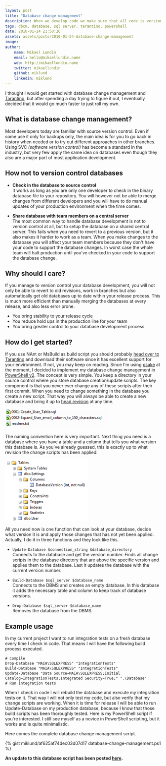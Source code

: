 ```yaml
---
layout: post
title: "Database change management"
description: When we develop code we make sure that all code is version controlled. We can go back in history and see our changes. We can revert to an old version if needed be. Databases have not been handled this way. Here is a solution to database change management.
tags: dbcm, database, sql server, tarantino, powershell
date: 2010-01-24 21:50:26
assets: assets/posts/2010-01-24-database-change-management
image: 
author:
    name: Mikael Lundin
    email: hello@mikaellundin.name
    web: http://mikaellundin.name
    twitter: mikaellundin
    github: miklund
    linkedin: miklund
---
```


I thought I would get started with database change management and [Tarantino](http://code.google.com/p/tarantino/wiki/DatabaseChangeManagement), but after spending a day trying to figure it out, I eventually decided that it would go much faster to just roll my own.

## What is database change management?

Most developers today are familiar with source version control. Even if some use it only for backups only, the main idea is for you to go back in history when needed or to try out different approaches in other branches. Using SVC _(software version control)_ has become a standard in the industry, but very few apply the same idea on databases even though they also are a major part of most application development.

## How not to version control databases

* **Check in the database to source control**  
  It works as long as you are only one developer to check in the binary database file to your repository. You will however not be able to merge changes from different developers and you will have to do manual updates of your production environment when the time comes.

* **Share database with team members on a central server**  
  The most common way to handle database development is not to version control at all, but to setup the database on a shared central server. This fails when you need to revert to a previous version, but it also makes it harder to work as a team. When you make changes to the database you will affect your team members because they don't have your code to support the database changes. In worst case the whole team will halt production until you've checked in your code to support the database change.

## Why should I care?

If you manage to version control your database development, you will not only be able to revert to old revisions, work in branches but also automatically get old databases up to date within your release process. This is much more efficient than manually merging the databases at every release, and also less error prone.

* You bring stability to your release cycle
* You reduce hold ups in the production line for your team
* You bring greater control to your database development process

## How do I get started?

If you use NAnt or MsBuild as build script you should probably [head over to Tarantino](http://code.google.com/p/tarantino/wiki/DatabaseChangeManagement) and download their software since it has excellent support for your environment. If not, you may keep on reading. Since I'm using [psake](http://code.google.com/p/psake/) at the moment, I decided to implement my database change management in [PowerShell v2](http://support.microsoft.com/kb/968929). The concept is very simple. You keep a directory in your source control where you store database creation/update scripts. The key component is that you never ever change any of these scripts after their first commit. When you need to change something in the database you create a new script. That way you will always be able to create a new database and bring it up to [head revision](http://stackoverflow.com/questions/2057941/tortoisesvn-what-is-head-revision) at any time.

![database change management](/assets/posts/2010-01-24-database-change-management/database_change_management.png)

The naming convention here is very important. Next thing you need is a database where you have a table and a column that tells you what version this database is. As you've already guessed, this is exactly up to what revision the change scripts has been applied.

![database versioning](/assets/posts/2010-01-24-database-change-management/database1.png)

All you need now is one function that can look at your database, decide what version it is and apply those changes that has not yet been applied. Actually, I do it in three functions and they look like this.

* `Update-Database $connection_string $database_directory`  
  Connects to the database and get the version number. Finds all change scripts in the database directory that are above the specific version and applies them to the database. Last it updates the database with the current version number.

* `Build-Database $sql_server $database_name`  
  Connects to the DBMS and creates an empty database. In this database it adds the necessary table and column to keep track of database versions.

* `Drop-Database $sql_server $database_name`  
  Removes the database from the DBMS.

## Example usage

In my current project I want to run integration tests on a fresh database every time I check in code. That means I will have the following build process executed.

```
# Compile
Drop-Database "MAIA\SQLEXPRESS" "IntegrationTests"
Build-Database "MAIA\SQLEXPRESS" "IntegrationTests"
Update-Database "Data Source=MAIA\SQLEXPRESS;Initial Catalog=IntegrationTests;Integrated Security=True;" ".\Database"
# Run integration tests
```

When I check in code I will rebuild the database and execute my integration tests on it. That way I will not only test my code, but also verify that my change scripts are working. When it is time for release I will be able to run Update-Database on my production database, because I know that those build scripts has been thoroughly tested. Here is my PowerShell script if you're interested. I still see myself as a novice in PowerShell scripting, but it works and is quite minimalistic.

Here comes the complete database change management script.

{% gist miklund/af625af74dec03d07d17 database-change-management.ps1 %}

**An update to this database script has been posted [here](/2011/12/03/database-versioning-updated.html "Database versioning updated").**
